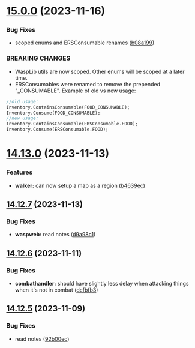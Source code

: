 # [15.0.0](https://github.com/Torwent/WaspLib/compare/v14.13.0...v15.0.0) (2023-11-16)


### Bug Fixes

* scoped enums and ERSConsumable renames ([b08a199](https://github.com/Torwent/WaspLib/commit/b08a199b789dbe243e51b6586ebcb501b01de7c2))


### BREAKING CHANGES

* WaspLib utils are now scoped. Other enums will be scoped at a later time.
* ERSConsumables were renamed to remove the prepended "_CONSUMABLE".
Example of old vs new usage:
```pascal
//old usage:
Inventory.ContainsConsumable(FOOD_CONSUMABLE);
Inventory.Consume(FOOD_CONSUMABLE);
//new usage:
Inventory.ContainsConsumable(ERSConsumable.FOOD);
Inventory.Consume(ERSConsumable.FOOD);
```



# [14.13.0](https://github.com/Torwent/WaspLib/compare/v14.12.7...v14.13.0) (2023-11-13)


### Features

* **walker:** can now setup a map as a region ([b4639ec](https://github.com/Torwent/WaspLib/commit/b4639ecda552e8602d0602d0836dc633ceffc8ad))



## [14.12.7](https://github.com/Torwent/WaspLib/compare/v14.12.6...v14.12.7) (2023-11-13)


### Bug Fixes

* **waspweb:** read notes ([d9a98c1](https://github.com/Torwent/WaspLib/commit/d9a98c11980a2b9a3f0ae971bf575586424d1c8c))



## [14.12.6](https://github.com/Torwent/WaspLib/compare/v14.12.5...v14.12.6) (2023-11-11)


### Bug Fixes

* **combathandler:** should have slightly less delay when attacking things when it's not in combat ([dcfbfb3](https://github.com/Torwent/WaspLib/commit/dcfbfb365cab24b5e7968dd3d6fa577cb45cd2c6))



## [14.12.5](https://github.com/Torwent/WaspLib/compare/v14.12.4...v14.12.5) (2023-11-09)


### Bug Fixes

* read notes ([92b00ec](https://github.com/Torwent/WaspLib/commit/92b00ec963f8b23c7fb03c7102af28c414691640))



